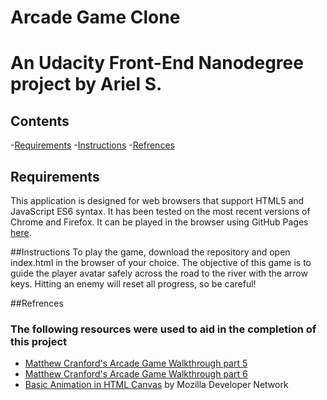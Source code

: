 # Arcade Game Clone
An Udacity Front-End Nanodegree project by Ariel S.
=======================================
## Contents

-[Requirements](#requirements)
-[Instructions](#Instructions)
-[Refrences](#Refrences)

## Requirements
This application is designed for web browsers that support HTML5 and JavaScript ES6 syntax. It has been tested on the most recent versions of Chrome and Firefox.
It can be played in the browser using GitHub Pages [here](https://donutsteele.github.io/frontend-nanodegree-arcade-game/).

##Instructions
To play the game, download the repository and open index.html in the browser of your choice. 
The objective of this game is to guide the player avatar safely across the road to the river with the arrow keys. Hitting an enemy will reset all progress, so be careful!

##Refrences
### The following resources were used to aid in the completion of this project
- [Matthew Cranford's Arcade Game Walkthrough part 5](https://matthewcranford.com/arcade-game-walkthrough-part-5-adding-enemies/)
- [Matthew Cranford's Arcade Game Walkthrough part 6](https://matthewcranford.com/arcade-game-walkthrough-part-6-collisions-win-conditions-and-game-resets/)
- [Basic Animation in HTML Canvas](https://developer.mozilla.org/en-US/docs/Web/API/Canvas_API/Tutorial/Basic_animations) by Mozilla Developer Network
